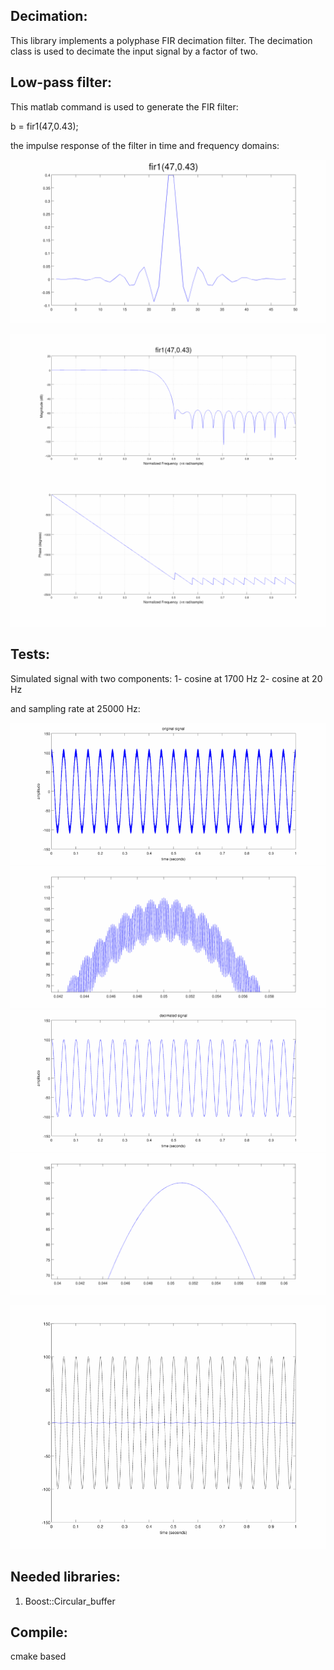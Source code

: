 Decimation:
----------
This library implements a polyphase FIR decimation filter. The decimation class is used to decimate the input signal by a factor of two.

Low-pass filter:
---------------
This matlab command is used to generate the FIR filter:

b = fir1(47,0.43);

the impulse response of the filter in time and frequency domains:

![timersp](doc/time_response.png)

![frqrsp](doc/frq_response.png)

Tests:
------

Simulated signal with two components:
1- cosine at 1700 Hz
2- cosine at 20 Hz

and sampling rate at 25000 Hz:

![signal](doc/signal.png)
![signal2](doc/zoomsignal.png)
![decimated](doc/decsignal.png)
![decimated2](doc/zoomdecsignal.png)

![diff1](doc/diff1.png)



Needed libraries:
------
1. Boost::Circular_buffer

Compile:
-------
cmake based


